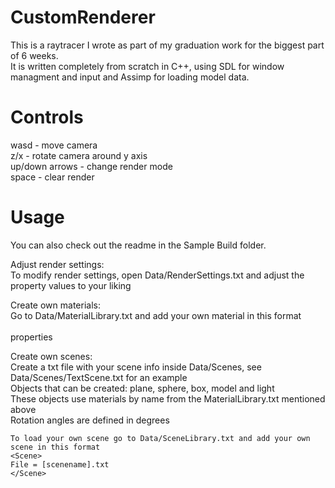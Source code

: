 # CustomRenderer  
This is a raytracer I wrote as part of my graduation work for the biggest part of 6 weeks.  
It is written completely from scratch in C++, using SDL for window managment and input and Assimp for loading model data.  

# Controls
wasd - move camera  
z/x - rotate camera around y axis  
up/down arrows - change render mode  
space - clear render  

# Usage  
You can also check out the readme in the Sample Build folder.  
  
Adjust render settings:  
	To modify render settings, open Data/RenderSettings.txt and adjust the property values to your liking  
  
Create own materials:  
	Go to Data/MaterialLibrary.txt and add your own material in this format  
	<name>  
		properties  
	</name>  
  
Create own scenes:  
	Create a txt file with your scene info inside Data/Scenes, see Data/Scenes/TextScene.txt for an example  
		Objects that can be created: plane, sphere, box, model and light  
		These objects use materials by name from the MaterialLibrary.txt mentioned above  
		Rotation angles are defined in degrees    
		
	To load your own scene go to Data/SceneLibrary.txt and add your own scene in this format  
	<Scene>  
	File = [scenename].txt  
	</Scene>  
